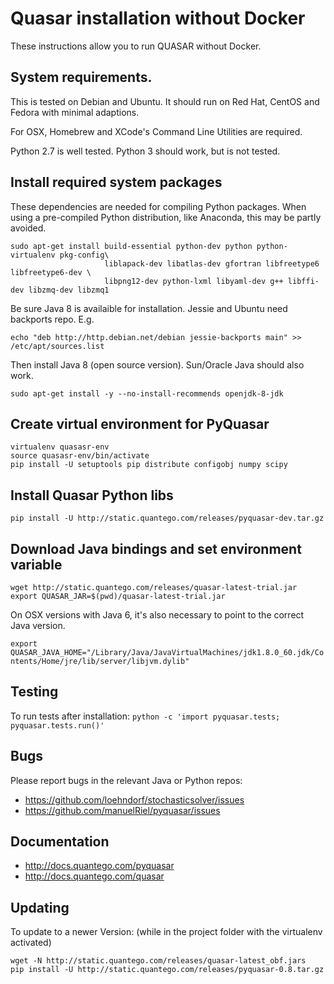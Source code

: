 # Quasar installation without Docker

These instructions allow you to run QUASAR without Docker.

## System requirements.

This is tested on Debian and Ubuntu. It should run on Red Hat, CentOS and Fedora with minimal adaptions.

For OSX, Homebrew and XCode's Command Line Utilities are required.

Python 2.7 is well tested. Python 3 should work, but is not tested.

## Install required system packages

These dependencies are needed for compiling Python packages. When using a pre-compiled Python distribution, like Anaconda, this may be partly avoided.

```
sudo apt-get install build-essential python-dev python python-virtualenv pkg-config\
                     liblapack-dev libatlas-dev gfortran libfreetype6 libfreetype6-dev \
                     libpng12-dev python-lxml libyaml-dev g++ libffi-dev libzmq-dev libzmq1
```

Be sure Java 8 is availaible for installation. Jessie and Ubuntu need backports repo. E.g.

`echo "deb http://http.debian.net/debian jessie-backports main" >> /etc/apt/sources.list`

Then install Java 8 (open source version). Sun/Oracle Java should also work.

`sudo apt-get install -y --no-install-recommends openjdk-8-jdk`

## Create virtual environment for PyQuasar

```
virtualenv quasasr-env
source quasasr-env/bin/activate
pip install -U setuptools pip distribute configobj numpy scipy
```

## Install Quasar Python libs
`pip install -U http://static.quantego.com/releases/pyquasar-dev.tar.gz`

## Download Java bindings and set environment variable
```
wget http://static.quantego.com/releases/quasar-latest-trial.jar
export QUASAR_JAR=$(pwd)/quasar-latest-trial.jar
```

On OSX versions with Java 6, it's also necessary to point to the correct Java version.

`export QUASAR_JAVA_HOME="/Library/Java/JavaVirtualMachines/jdk1.8.0_60.jdk/Contents/Home/jre/lib/server/libjvm.dylib"`

## Testing
To run tests after installation:
`python -c 'import pyquasar.tests; pyquasar.tests.run()'`

## Bugs
Please report bugs in the relevant Java or Python repos:

- https://github.com/loehndorf/stochasticsolver/issues
- https://github.com/manuelRiel/pyquasar/issues

## Documentation
- http://docs.quantego.com/pyquasar
- http://docs.quantego.com/quasar

## Updating
To update to a newer Version: (while in the project folder with the virtualenv activated)

```
wget -N http://static.quantego.com/releases/quasar-latest_obf.jars
pip install -U http://static.quantego.com/releases/pyquasar-0.8.tar.gz
```
